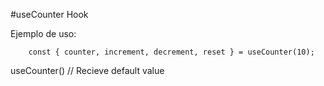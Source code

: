 #useCounter Hook

Ejemplo de uso:
```
    const { counter, increment, decrement, reset } = useCounter(10);
```
useCounter() // Recieve default value